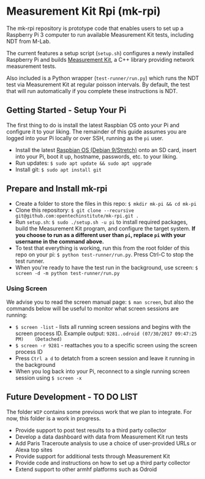 # Measurement Kit Rpi (mk-rpi)

The mk-rpi repository is prototype code that enables users to set up a Raspberry Pi 3 computer to run available Measurement Kit tests, including NDT from M-Lab.

The current features a setup script (`setup.sh`) configures a newly installed Raspberry Pi and builds [Measurement Kit](https://github.com/measurement-kit/measurement-kit), a C++ library providing network measurement tests.

Also included is a Python wrapper (`test-runner/run.py`) which runs the NDT test via Measurement Kit at regular poisson intervals. By default, the test that will run automatically if you complete these instructions is NDT.

## Getting Started - Setup Your Pi

The first thing to do is install the latest Raspbian OS onto your Pi and configure it to your liking. The remainder of this guide assumes you are logged into your Pi locally or over SSH, running as the `pi` user.

* Install the latest [Raspbian OS (Debian 9/Stretch)](https://www.raspberrypi.org/downloads/raspbian/) onto an SD card, insert into your Pi, boot it up, hostname, passwords, etc. to your liking.
* Run updates: `$ sudo apt update && sudo apt upgrade`
* Install git: `$ sudo apt install git`

## Prepare and Install mk-rpi

* Create a folder to store the files in this repo: `$ mkdir mk-pi && cd mk-pi`
* Clone this repository: `$ git clone --recursive git@github.com:opentechinstitute/mk-rpi.git .`
* Run `setup.sh`: `$ sudo ./setup.sh -u pi` to install required packages, build the Measurement Kit program, and configure the target system. **If you choose to run as a different user than `pi`, replace `pi` with your username in the command above.**
* To test that everything is working, run this from the root folder of this repo on your pi: `$ python test-runner/run.py`. Press Ctrl-C to stop the test runner.
* When you're ready to have the test run in the background, use screen: `$ screen -d -m python test-runner/run.py`

### Using Screen

We advise you to read the screen manual page: `$ man screen`, but also the commands below will be useful to monitor what screen sessions are running:

* `$ screen -list` - lists all running screen sessions and begins with the screen process ID. Example output: `9281..odroid	(07/30/2017 09:47:25 PM)	(Detached)`
* `$ screen -r 9281` - reattaches you to a specific screen using the screen process ID
* Press `Ctrl a d` to detatch from a screen session and leave it running in the background
* When you log back into your Pi, reconnect to a single running screen session using `$ screen -x`

## Future Development - TO DO LIST

The folder `WIP` contains some previous work that we plan to integrate. For now, this folder is a work in progress.

* Provide support to post test results to a third party collector
* Develop a data dashboard with data from Measurement Kit run tests
* Add Paris Traceroute analysis to use a choice of user-provided URLs or Alexa top sites
* Provide support for additional tests through Measurement Kit
* Provide code and instructions on how to set up a third party collector
* Extend support to other armhf platforms such as Odroid